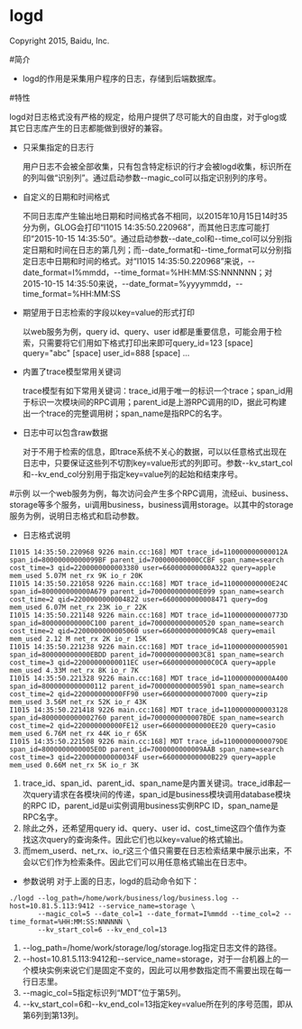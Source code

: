 logd
====
Copyright 2015, Baidu, Inc.

#简介
 * logd的作用是采集用户程序的日志，存储到后端数据库。

#特性

logd对日志格式没有严格的规定，给用户提供了尽可能大的自由度，对于glog或其它日志库产生的日志都能做到很好的兼容。

 * 只采集指定的日志行
 
	用户日志不会被全部收集，只有包含特定标识的行才会被logd收集，标识所在的列叫做“识别列”。通过启动参数--magic_col可以指定识别列的序号。

 * 自定义的日期和时间格式
	
	不同日志库产生输出地日期和时间格式各不相同，以2015年10月15日14时35分为例，GLOG会打印“I1015 14:35:50.220968”，而其他日志库可能打印“2015-10-15 14:35:50”。通过启动参数--date_col和--time_col可以分别指定日期和时间在日志的第几列；而--date_format和--time_format可以分别指定日志中日期和时间的格式。对“I1015 14:35:50.220968”来说，--date_format=I%mmdd，--time_format=%HH:MM:SS:NNNNNN；对2015-10-15 14:35:50来说，--date_format=%yyyymmdd，--time_format=%HH:MM:SS

 * 期望用于日志检索的字段以key=value的形式打印
	
	以web服务为例，query id、query、user id都是重要信息，可能会用于检索，只需要将它们用如下格式打印出来即可query_id=123 [space] query="abc" [space] user_id=888 [space] … 

 * 内置了trace模型常用关键词
	
	trace模型有如下常用关键词：trace_id用于唯一的标识一个trace；span_id用于标识一次模块间的RPC调用；parent_id是上游RPC调用的ID，据此可构建出一个trace的完整调用树；span_name是指RPC的名字。

 * 日志中可以包含raw数据
	
	对于不用于检索的信息，即trace系统不关心的数据，可以以任意格式出现在日志中，只要保证这些列不切割key=value形式的列即可。参数--kv_start_col和--kv_end_col分别用于指定key=value列的起始和结束序号。

#示例
以一个web服务为例，每次访问会产生多个RPC调用，流经ui、business、storage等多个服务，ui调用business，business调用storage。以其中的storage服务为例，说明日志格式和启动参数。
 * 日志格式说明
```
I1015 14:35:50.220968 9226 main.cc:168] MDT trace_id=110000000000012A span_id=80000000000099BF parent_id=700000000000CCBF span_name=search cost_time=3 qid=2200000000003380 user=660000000000A322 query=apple mem_used 5.07M net_rx 9K io_r 20K
I1015 14:35:50.221058 9226 main.cc:168] MDT trace_id=110000000000E24C span_id=800000000000A679 parent_id=700000000000E099 span_name=search cost_time=2 qid=2200000000004822 user=6600000000008471 query=dog mem_used 6.07M net_rx 23K io_r 22K
I1015 14:35:50.221148 9226 main.cc:168] MDT trace_id=110000000000773D span_id=800000000000C100 parent_id=7000000000000520 span_name=search cost_time=2 qid=2200000000005060 user=6600000000009CA8 query=email mem_used 2.12 M net_rx 2K io_r 15K
I1015 14:35:50.221238 9226 main.cc:168] MDT trace_id=1100000000005901 span_id=800000000000EBDD parent_id=7000000000003C81 span_name=search cost_time=3 qid=22000000000011EC user=660000000000C0CA query=apple mem_used 4.33M net_rx 8K io_r 7K
I1015 14:35:50.221328 9226 main.cc:168] MDT trace_id=110000000000A400 span_id=8000000000000112 parent_id=7000000000005901 span_name=search cost_time=2 qid=220000000000FF90 user=6600000000007000 query=zip mem_used 3.56M net_rx 52K io_r 43K
I1015 14:35:50.221418 9226 main.cc:168] MDT trace_id=1100000000003128 span_id=8000000000002760 parent_id=7000000000007BDE span_name=search cost_time=2 qid=220000000000FE12 user=660000000000EE20 query=casio mem_used 6.76M net_rx 44K io_r 65K
I1015 14:35:50.221508 9226 main.cc:168] MDT trace_id=11000000000079DE span_id=8000000000005E0D parent_id=7000000000009AAB span_name=search cost_time=3 qid=220000000000034F user=660000000000B229 query=apple mem_used 0.66M net_rx 5K io_r 3K
```
 1. trace_id、span_id、parent_id、span_name是内置关键词。trace_id串起一次query请求在各模块间的传递，span_id是business模块调用database模块的RPC ID，parent_id是ui实例调用business实例RPC ID，span_name是RPC名字。
 2. 除此之外，还希望用query id、query、user id、cost_time这四个值作为查找这次query的查询条件。因此它们也以key=value的格式输出。
 3. 而mem_userd、net_rx、io_r这三个值只需要在日志检索结果中展示出来，不会以它们作为检索条件。因此它们可以用任意格式输出在日志中。

 * 参数说明
对于上面的日志，logd的启动命令如下：
```
./logd --log_path=/home/work/business/log/business.log --host=10.81.5.113:9412 --service_name=storage \
       --magic_col=5 --date_col=1 --date_format=I%mmdd --time_col=2 --time_format=%HH:MM:SS:NNNNNN \
       --kv_start_col=6 --kv_end_col=13
```
 1. --log_path=/home/work/storage/log/storage.log指定日志文件的路径。
 2. --host=10.81.5.113:9412和--service_name=storage，对于一台机器上的一个模块实例来说它们是固定不变的，因此可以用参数指定而不需要出现在每一行日志里。
 3. --magic_col=5指定标识列“MDT”位于第5列。
 4. --kv_start_col=6和--kv_end_col=13指定key=value所在列的序号范围，即从第6列到第13列。
